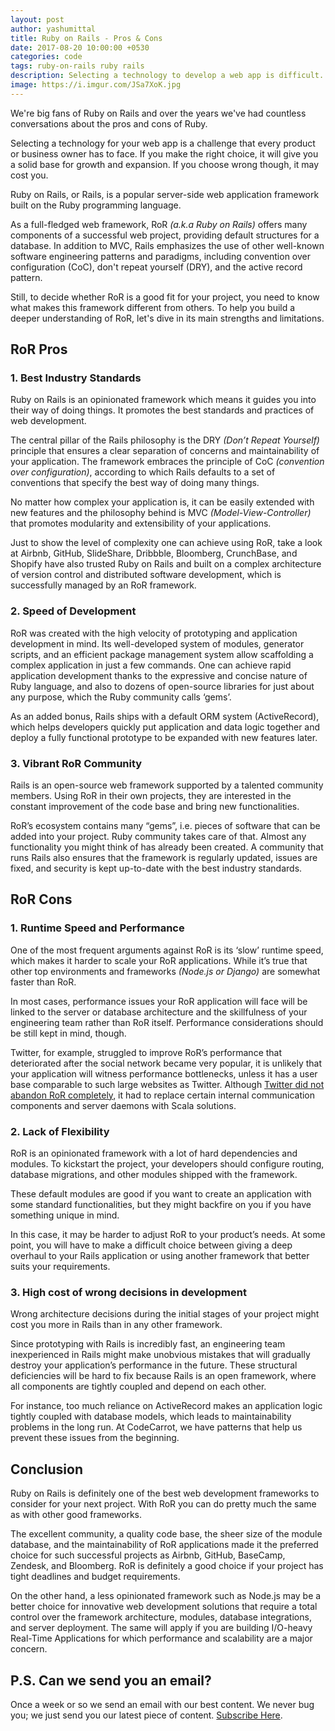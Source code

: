 ```yaml
---
layout: post
author: yashumittal
title: Ruby on Rails - Pros & Cons
date: 2017-08-20 10:00:00 +0530
categories: code
tags: ruby-on-rails ruby rails
description: Selecting a technology to develop a web app is difficult. A wrong decision may cost much. Learn what are the pros and cons of Ruby on Rails and choose wisely.
image: https://i.imgur.com/JSa7XoK.jpg
---
```


We're big fans of Ruby on Rails and over the years we've had countless conversations about the pros and cons of Ruby.

Selecting a technology for your web app is a challenge that every product or business owner has to face. If you make the right choice, it will give you a solid base for growth and expansion. If you choose wrong though, it may cost you.

Ruby on Rails, or Rails, is a popular server-side web application framework built on the Ruby programming language.

As a full-fledged web framework, RoR _(a.k.a Ruby on Rails)_ offers many components of a successful web project, providing default structures for a database. In addition to MVC, Rails emphasizes the use of other well-known software engineering patterns and paradigms, including convention over configuration (CoC), don't repeat yourself (DRY), and the active record pattern.

Still, to decide whether RoR is a good fit for your project, you need to know what makes this framework different from others. To help you build a deeper understanding of RoR, let's dive in its main strengths and limitations.

## RoR Pros

### 1. Best Industry Standards

Ruby on Rails is an opinionated framework which means it guides you into their way of doing things. It promotes the best standards and practices of web development.

The central pillar of the Rails philosophy is the DRY _(Don’t Repeat Yourself)_ principle that ensures a clear separation of concerns and maintainability of your application. The framework embraces the principle of CoC _(convention over configuration)_, according to which Rails defaults to a set of conventions that specify the best way of doing many things.

No matter how complex your application is, it can be easily extended with new features and the philosophy behind is MVC _(Model-View-Controller)_ that promotes modularity and extensibility of your applications.

Just to show the level of complexity one can achieve using RoR, take a look at Airbnb, GitHub, SlideShare, Dribbble, Bloomberg, CrunchBase, and Shopify have also trusted Ruby on Rails and built on a complex architecture of version control and distributed software development, which is successfully managed by an RoR framework.

### 2. Speed of Development

RoR was created with the high velocity of prototyping and application development in mind. Its well-developed system of modules, generator scripts, and an efficient package management system allow scaffolding a complex application in just a few commands. One can achieve rapid application development thanks to the expressive and concise nature of Ruby language, and also to dozens of open-source libraries for just about any purpose, which the Ruby community calls ‘gems’.

As an added bonus, Rails ships with a default ORM system (ActiveRecord), which helps developers quickly put application and data logic together and deploy a fully functional prototype to be expanded with new features later.

### 3. Vibrant RoR Community

Rails is an open-source web framework supported by a talented community members. Using RoR in their own projects, they are interested in the constant improvement of the code base and bring new functionalities.

RoR’s ecosystem contains many “gems”, i.e. pieces of software that can be added into your project. Ruby community takes care of that. Almost any functionality you might think of has already been created. A community that runs Rails also ensures that the framework is regularly updated, issues are fixed, and security is kept up-to-date with the best industry standards.

## RoR Cons

### 1. Runtime Speed and Performance

One of the most frequent arguments against RoR is its ‘slow’ runtime speed, which makes it harder to scale your RoR applications. While it’s true that other top environments and frameworks _(Node.js or Django)_ are somewhat faster than RoR.

In most cases, performance issues your RoR application will face will be linked to the server or database architecture and the skillfulness of your engineering team rather than RoR itself. Performance considerations should be still kept in mind, though.

Twitter, for example, struggled to improve RoR’s performance that deteriorated after the social network became very popular, it is unlikely that your application will witness performance bottlenecks, unless it has a user base comparable to such large websites as Twitter. Although [Twitter did not abandon RoR completely](/why-did-twitter-switch-from-ruby-on-rails), it had to replace certain internal communication components and server daemons with Scala solutions.

### 2. Lack of Flexibility

RoR is an opinionated framework with a lot of hard dependencies and modules. To kickstart the project, your developers should configure routing, database migrations, and other modules shipped with the framework.

These default modules are good if you want to create an application with some standard functionalities, but they might backfire on you if you have something unique in mind.

In this case, it may be harder to adjust RoR to your product’s needs. At some point, you will have to make a difficult choice between giving a deep overhaul to your Rails application or using another framework that better suits your requirements.

### 3. High cost of wrong decisions in development

Wrong architecture decisions during the initial stages of your project might cost you more in Rails than in any other framework.

Since prototyping with Rails is incredibly fast, an engineering team inexperienced in Rails might make unobvious mistakes that will gradually destroy your application’s performance in the future. These structural deficiencies will be hard to fix because Rails is an open framework, where all components are tightly coupled and depend on each other.

For instance, too much reliance on ActiveRecord makes an application logic tightly coupled with database models, which leads to maintainability problems in the long run. At CodeCarrot, we have patterns that help us prevent these issues from the beginning.

## Conclusion

Ruby on Rails is definitely one of the best web development frameworks to consider for your next project. With RoR you can do pretty much the same as with other good frameworks.

The excellent community, a quality code base, the sheer size of the module database, and the maintainability of RoR applications made it the preferred choice for such successful projects as Airbnb, GitHub, BaseCamp, Zendesk, and Bloomberg. RoR is definitely a good choice if your project has tight deadlines and budget requirements.

On the other hand, a less opinionated framework such as Node.js may be a better choice for innovative web development solutions that require a total control over the framework architecture, modules, database integrations, and server deployment. The same will apply if you are building I/O-heavy Real-Time Applications for which performance and scalability are a major concern.

## P.S. Can we send you an email?

Once a week or so we send an email with our best content. We never bug you; we just send you our latest piece of content. [Subscribe Here](#subscribe).
